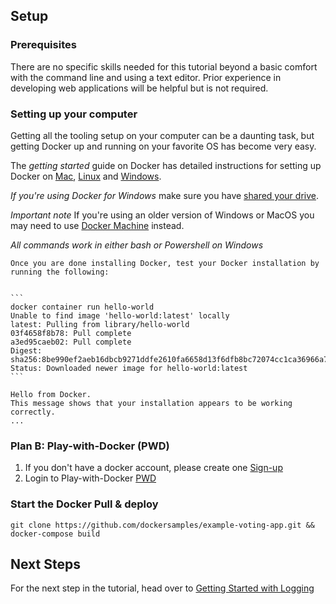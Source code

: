 ## Setup

### Prerequisites
There are no specific skills needed for this tutorial beyond a basic comfort with the command line and using a text editor. Prior experience in developing web applications will be helpful but is not required.

### Setting up your computer
Getting all the tooling setup on your computer can be a daunting task, but getting Docker up and running on your favorite OS has become very easy.

The *getting started* guide on Docker has detailed instructions for setting up Docker on [Mac](https://docs.docker.com/docker-for-mac/), [Linux](https://docs.docker.com/engine/installation/linux/) and [Windows](https://docs.docker.com/docker-for-windows/).

*If you're using Docker for Windows* make sure you have [shared your drive](https://docs.docker.com/docker-for-windows/#shared-drives).

*Important note* If you're using an older version of Windows or MacOS you may need to use [Docker Machine](https://docs.docker.com/machine/overview/) instead.

*All commands work in either bash or Powershell on Windows*

	Once you are done installing Docker, test your Docker installation by running the following:
	

	```
	docker container run hello-world
	Unable to find image 'hello-world:latest' locally
	latest: Pulling from library/hello-world
	03f4658f8b78: Pull complete
	a3ed95caeb02: Pull complete
	Digest: sha256:8be990ef2aeb16dbcb9271ddfe2610fa6658d13f6dfb8bc72074cc1ca36966a7
	Status: Downloaded newer image for hello-world:latest
	```

	Hello from Docker.
	This message shows that your installation appears to be working correctly.
	...
	

### Plan B: Play-with-Docker (PWD)

1. If you don't have a docker account, please create one [Sign-up](https://store.docker.com/signup?next=%2F%3Fref%3Dlogin)
2. Login to Play-with-Docker [PWD](https://labs.play-with-docker.com/)

### Start the Docker Pull & deploy

``` 
git clone https://github.com/dockersamples/example-voting-app.git && docker-compose build
```

## Next Steps
For the next step in the tutorial, head over to [Getting Started with Logging](getting-started.md)

